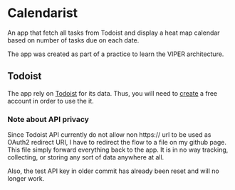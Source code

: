 # Calendarist
An app that fetch all tasks from Todoist and display a heat map calendar based on number of tasks due on each date.

The app was created as part of a practice to learn the VIPER architecture.

## Todoist
The app rely on [Todoist](https://todoist.com) for its data. Thus, you will need to [create](https://todoist.com/Users/showRegister) a free account in order to use the it.

### Note about API privacy
Since Todoist API currently do not allow non https:// url to be used as OAuth2 redirect URI, I have to redirect the flow to a file on my github page. This file simply forward everything back to the app. It is in no way tracking, collecting, or storing any sort of data anywhere at all.


Also, the test API key in older commit has already been reset and will no longer work.
